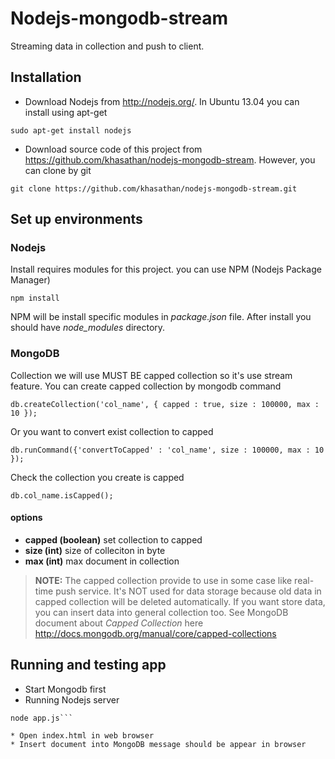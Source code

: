 Nodejs-mongodb-stream
=====================

Streaming data in collection and push to client.


## Installation
* Download Nodejs from http://nodejs.org/. In Ubuntu 13.04 you can install using apt-get

 ```sudo apt-get install nodejs```

* Download source code of this project from https://github.com/khasathan/nodejs-mongodb-stream. However, you can clone by git

 ```git clone https://github.com/khasathan/nodejs-mongodb-stream.git```


## Set up environments

### Nodejs
Install requires modules for this project. you can use NPM (Nodejs Package Manager)
```
npm install
``` 
NPM will be install specific modules in _package.json_ file. After install you should have _node\_modules_ directory.

### MongoDB
Collection we will use MUST BE capped collection so it's use stream feature. You can create capped collection by mongodb command

  ``` db.createCollection('col_name', { capped : true, size : 100000, max : 10 }); ```

Or you want to convert exist collection to capped 

  ```db.runCommand({'convertToCapped' : 'col_name', size : 100000, max : 10 });```
  
Check the collection you create is capped 

  ```db.col_name.isCapped();```

#### options

  * **capped (boolean)** set collection to capped
  * **size (int)** size of colleciton in byte
  * **max (int)** max document in collection

>**NOTE:** The capped collection provide to use in some case like real-time push service. It's NOT used for data storage because old data in capped collection will be deleted automatically. If you want store data, you can insert data into general collection too.
>See MongoDB document about _Capped Collection_ here http://docs.mongodb.org/manual/core/capped-collections


## Running and testing app
 * Start Mongodb first
 * Running Nodejs server
 
 ```cd nodejs-mongodb-stream
 node app.js```
 
 * Open index.html in web browser
 * Insert document into MongoDB message should be appear in browser





